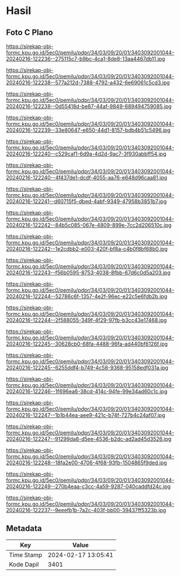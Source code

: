 # Hasil

## Foto C Plano

https://sirekap-obj-formc.kpu.go.id/5ec0/pemilu/pdpr/34/03/09/20/01/3403092001044-20240216-122236--275115c7-b9bc-4ca1-8de8-13aa4467db11.jpg

https://sirekap-obj-formc.kpu.go.id/5ec0/pemilu/pdpr/34/03/09/20/01/3403092001044-20240216-122238--577a212d-7388-4792-a432-6e69061c5cd3.jpg

https://sirekap-obj-formc.kpu.go.id/5ec0/pemilu/pdpr/34/03/09/20/01/3403092001044-20240216-122238--0d55418d-be87-44af-9849-689494759085.jpg

https://sirekap-obj-formc.kpu.go.id/5ec0/pemilu/pdpr/34/03/09/20/01/3403092001044-20240216-122239--33e80647-e650-44d1-8157-bdb4b51c5496.jpg

https://sirekap-obj-formc.kpu.go.id/5ec0/pemilu/pdpr/34/03/09/20/01/3403092001044-20240216-122240--c529caf1-6d9a-4d2d-9ac7-3f930abbff54.jpg

https://sirekap-obj-formc.kpu.go.id/5ec0/pemilu/pdpr/34/03/09/20/01/3403092001044-20240216-122240--4f437de1-dcdf-4055-aa76-e648d96caa81.jpg

https://sirekap-obj-formc.kpu.go.id/5ec0/pemilu/pdpr/34/03/09/20/01/3403092001044-20240216-122241--d60715f5-dbed-4abf-9349-47958b3851b7.jpg

https://sirekap-obj-formc.kpu.go.id/5ec0/pemilu/pdpr/34/03/09/20/01/3403092001044-20240216-122242--84b5c085-067e-4809-899e-7cc2d206510c.jpg

https://sirekap-obj-formc.kpu.go.id/5ec0/pemilu/pdpr/34/03/09/20/01/3403092001044-20240216-122242--1e2cdbb2-e003-420f-bf8a-c4b0f8bf68b0.jpg

https://sirekap-obj-formc.kpu.go.id/5ec0/pemilu/pdpr/34/03/09/20/01/3403092001044-20240216-122243--f56b0595-8753-4038-8fbb-67d6c0d5a203.jpg

https://sirekap-obj-formc.kpu.go.id/5ec0/pemilu/pdpr/34/03/09/20/01/3403092001044-20240216-122244--52786c6f-1357-4e2f-96ec-e22c5e6fdb2b.jpg

https://sirekap-obj-formc.kpu.go.id/5ec0/pemilu/pdpr/34/03/09/20/01/3403092001044-20240216-122244--2f588055-349f-4f29-97fb-b3cc43e17468.jpg

https://sirekap-obj-formc.kpu.go.id/5ec0/pemilu/pdpr/34/03/09/20/01/3403092001044-20240216-122245--30628cb0-68fa-4488-96fa-ad440bf6126f.jpg

https://sirekap-obj-formc.kpu.go.id/5ec0/pemilu/pdpr/34/03/09/20/01/3403092001044-20240216-122245--6255ddf4-b749-4c58-9368-95158edf031a.jpg

https://sirekap-obj-formc.kpu.go.id/5ec0/pemilu/pdpr/34/03/09/20/01/3403092001044-20240216-122246--1f696ea6-38cd-414c-94fe-99e34ad60c1c.jpg

https://sirekap-obj-formc.kpu.go.id/5ec0/pemilu/pdpr/34/03/09/20/01/3403092001044-20240216-122247--1b1b44ea-aee9-421c-b74f-727b4c24af07.jpg

https://sirekap-obj-formc.kpu.go.id/5ec0/pemilu/pdpr/34/03/09/20/01/3403092001044-20240216-122247--91299da8-d5ee-4536-b2dc-ad2ad45d3526.jpg

https://sirekap-obj-formc.kpu.go.id/5ec0/pemilu/pdpr/34/03/09/20/01/3403092001044-20240216-122248--18fa2e00-4706-4f68-93fb-1504865f9ded.jpg

https://sirekap-obj-formc.kpu.go.id/5ec0/pemilu/pdpr/34/03/09/20/01/3403092001044-20240216-122249--270b4eaa-c3cc-4a59-9287-040caddfd24c.jpg

https://sirekap-obj-formc.kpu.go.id/5ec0/pemilu/pdpr/34/03/09/20/01/3403092001044-20240216-122237--9eeefb1b-7a2c-403f-bb00-39437ff5323b.jpg


## Metadata

| Key        | Value               |
| ---------- | ------------------- |
| Time Stamp | 2024-02-17 13:05:41 |
| Kode Dapil | 3401                |



